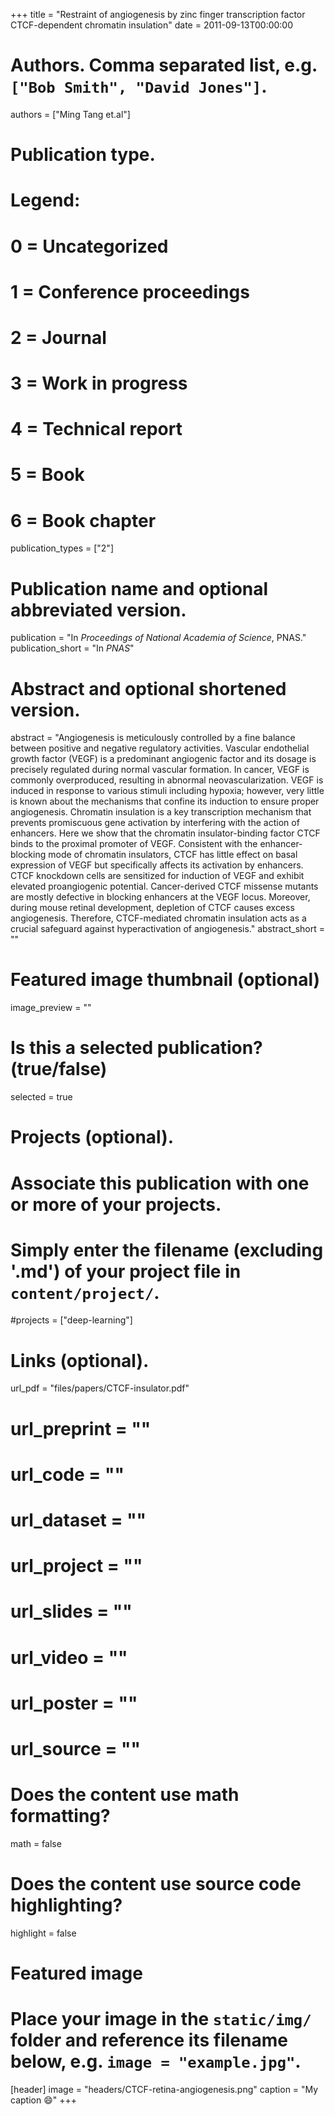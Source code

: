 +++
title = "Restraint of angiogenesis by zinc finger transcription factor CTCF-dependent chromatin insulation"
date = 2011-09-13T00:00:00

# Authors. Comma separated list, e.g. `["Bob Smith", "David Jones"]`.
authors = ["Ming Tang et.al"]

# Publication type.
# Legend:
# 0 = Uncategorized
# 1 = Conference proceedings
# 2 = Journal
# 3 = Work in progress
# 4 = Technical report
# 5 = Book
# 6 = Book chapter
publication_types = ["2"]

# Publication name and optional abbreviated version.
publication = "In *Proceedings of National Academia of Science*, PNAS."
publication_short = "In *PNAS*"

# Abstract and optional shortened version.
abstract = "Angiogenesis is meticulously controlled by a fine balance between positive and negative regulatory activities. Vascular endothelial growth factor (VEGF) is a predominant angiogenic factor and its dosage is precisely regulated during normal vascular formation. In cancer, VEGF is commonly overproduced, resulting in abnormal neovascularization. VEGF is induced in response to various stimuli including hypoxia; however, very little is known about the mechanisms that confine its induction to ensure proper angiogenesis. Chromatin insulation is a key transcription mechanism that prevents promiscuous gene activation by interfering with the action of enhancers. Here we show that the chromatin insulator-binding factor CTCF binds to the proximal promoter of VEGF. Consistent with the enhancer-blocking mode of chromatin insulators, CTCF has little effect on basal expression of VEGF but specifically affects its activation by enhancers. CTCF knockdown cells are sensitized for induction of VEGF and exhibit elevated proangiogenic potential. Cancer-derived CTCF missense mutants are mostly defective in blocking enhancers at the VEGF locus. Moreover, during mouse retinal development, depletion of CTCF causes excess angiogenesis. Therefore, CTCF-mediated chromatin insulation acts as a crucial safeguard against hyperactivation of angiogenesis."
abstract_short = ""

# Featured image thumbnail (optional)
image_preview = ""

# Is this a selected publication? (true/false)
selected = true

# Projects (optional).
#   Associate this publication with one or more of your projects.
#   Simply enter the filename (excluding '.md') of your project file in `content/project/`.
#projects = ["deep-learning"]

# Links (optional).
url_pdf = "files/papers/CTCF-insulator.pdf"
# url_preprint = ""
# url_code = ""
# url_dataset = ""
# url_project = ""
# url_slides = ""
# url_video = ""
# url_poster = ""
# url_source = ""

# Does the content use math formatting?
math = false

# Does the content use source code highlighting?
highlight = false

# Featured image
# Place your image in the `static/img/` folder and reference its filename below, e.g. `image = "example.jpg"`.
[header]
image = "headers/CTCF-retina-angiogenesis.png"
caption = "My caption :smile:"
+++

